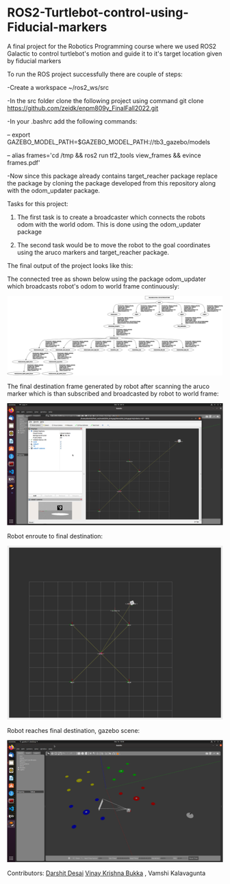# ROS2-Turtlebot-control-using-Fiducial-markers
A final project for the Robotics Programming course where we used ROS2 Galactic to control turtlebot's motion and guide it to it's target location given by fiducial markers

To run the ROS project successfully there are couple of steps:

-Create a workspace ~/ros2_ws/src

-In the src folder clone the following project using command git clone https://github.com/zeidk/enpm809y_FinalFall2022.git

-In your .bashrc add the following commands:

  – export GAZEBO_MODEL_PATH=$GAZEBO_MODEL_PATH:<path>/<to>/tb3_gazebo/models
  
  – alias frames='cd /tmp && ros2 run tf2_tools view_frames && evince frames.pdf'

-Now since this package already contains target_reacher package replace the package by cloning the package developed from this repository along with the odom_updater package.

Tasks for this project:

1. The first task is to create a broadcaster which connects the robots odom with the world odom. This is done using the odom_updater package

2. The second task would be to move the robot to the goal coordinates using the aruco markers and target_reacher package.

The final output of the project looks like this:

The connected tree as shown below using the package odom_updater which broadcasts robot's odom to world frame continuously:

![alt text](https://github.com/darshit-desai/ROS2-Turtlebot-control-using-Fiducial-markers/blob/main/img/frames.png)

The final destination frame generated by robot after scanning the aruco marker which is than subscribed and broadcasted by robot to world frame:

![alt text](https://github.com/darshit-desai/ROS2-Turtlebot-control-using-Fiducial-markers/blob/main/img/FrameCaptureInstance_rvizphotoorigin1arucomarker0.png)

Robot enroute to final destination:

![alt text](https://github.com/darshit-desai/ROS2-Turtlebot-control-using-Fiducial-markers/blob/main/img/rviz_Robot_enroute_to_aruco_marker_0_location_origin1.png)

Robot reaches final destination, gazebo scene:

![alt text](https://github.com/darshit-desai/ROS2-Turtlebot-control-using-Fiducial-markers/blob/main/img/arucoMarker2origin1Target.png)

Contributors:
[Darshit Desai](https://github.com/darshit-desai)
[Vinay Krishna Bukka](https://github.com/vinay06vinay)
, Vamshi Kalavagunta
